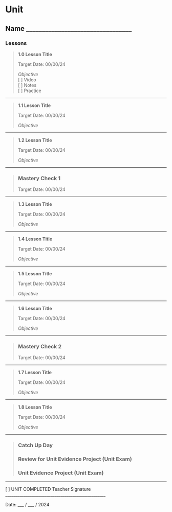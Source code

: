 # Unit 
## Name _________________________________

### Lessons

> **1.0 Lesson Title**
>
> Target Date: 00/00/24
>
> *Objective*  
> [ ] Video  
> [ ] Notes  
> [ ] Practice
---

> **1.1 Lesson Title**
>
> Target Date: 00/00/24
>
> *Objective*

---

> **1.2 Lesson Title**
>
> Target Date: 00/00/24
>
> *Objective*

---

> ### Mastery Check 1
>
> Target Date: 00/00/24

---

> **1.3 Lesson Title**
>
> Target Date: 00/00/24
>
> *Objective*

---

> **1.4 Lesson Title**
>
> Target Date: 00/00/24
>
> *Objective*

---

> **1.5 Lesson Title**
>
> Target Date: 00/00/24
>
> *Objective*

---

> **1.6 Lesson Title**
>
> Target Date: 00/00/24
>
> *Objective*

---

> ### Mastery Check 2
>
> Target Date: 00/00/24

---

> **1.7 Lesson Title**
>
> Target Date: 00/00/24
>
> *Objective*

---

> **1.8 Lesson Title**
>
> Target Date: 00/00/24
>
> *Objective*

---

> ### Catch Up Day 
>
> ### Review for Unit Evidence Project (Unit Exam)
>
> ### Unit Evidence Project (Unit Exam)
---

[ ] UNIT COMPLETED
Teacher Signature _________________________________________________

Date: ___ / ___ / 2024